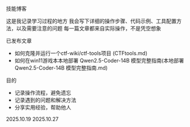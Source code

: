 技能博客

这是我记录学习过程的地方
我会写下详细的操作步骤、代码示例、工具配置方法，以及需要注意的问题
每一篇文章都来自实际操作，不是凭空想象

已发布文章

- 如何克隆并运行一个ctf-wiki/ctf-tools项目 (CTFtools.md)
- 如何在win11游戏本本地部署 Qwen2.5-Coder-14B 模型完整指南(本地部署 Qwen2.5-Coder-14B 模型完整指南.md)

目的

- 记录操作流程，避免遗忘  
- 记录遇到的问题和解决方法  
- 分享实用经验，帮助他人

2025.10.19
2025.10.27

